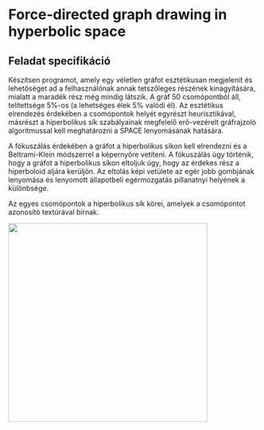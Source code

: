 # Force-directed graph drawing in hyperbolic space

## Feladat specifikáció 
Készítsen programot, amely egy véletlen gráfot esztétikusan megjelenít és lehetőséget ad a felhasználónak annak tetszőleges részének kinagyítására, mialatt a maradék rész még mindig látszik. A gráf 50 csomópontból áll, telítettsége 5%-os (a lehetséges élek 5% valódi él). Az esztétikus elrendezés érdekében a csomópontok helyét egyrészt heurisztikával, másrészt a hiperbolikus sík szabályainak megfelelő erő-vezérelt gráfrajzoló algoritmussal kell meghatározni a SPACE lenyomásának hatására.

A fókuszálás érdekében a gráfot a hiperbolikus síkon kell elrendezni és a Beltrami-Klein módszerrel a képernyőre vetíteni. A fókuszálás úgy történik, hogy a gráfot a hiperbolikus síkon eltoljuk úgy, hogy az érdekes rész a hiperboloid aljára kerüljön. Az eltolás képi vetülete az egér jobb gombjának lenyomása és lenyomott állapotbeli egérmozgatás pillanatnyi helyének a különbsége.

Az egyes csomópontok a hiperbolikus sík körei, amelyek a csomópontot azonosító textúrával bírnak.

<img src="https://user-images.githubusercontent.com/22593928/147513197-73f540f1-93e9-47ff-b61e-98a90870a510.gif" width="400" height="400"/>


